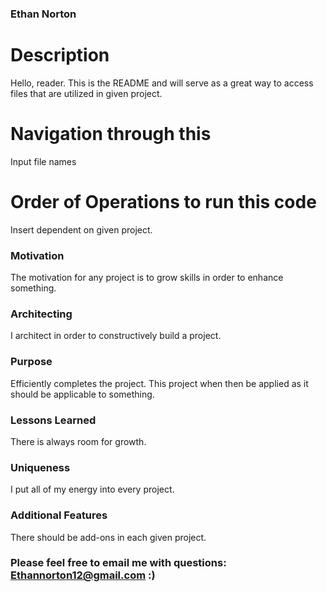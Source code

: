 ### Ethan Norton

# Description 
Hello, reader. This is the README and will serve as a great way to access files that are utilized in given project.


# Navigation through this 

Input file names


# Order of Operations to run this code

Insert dependent on given project.
 
 ### Motivation 
 
The motivation for any project is to grow skills in order to enhance something. 
  
 ### Architecting 

I architect in order to constructively build a project. 

### Purpose

Efficiently completes the project. This project when then be applied as it should be applicable to something. 

### Lessons Learned

There is always room for growth.

### Uniqueness

I put all of my energy into every project. 

### Additional Features

There should be add-ons in each given project.

### Please feel free to email me with questions: Ethannorton12@gmail.com :)

